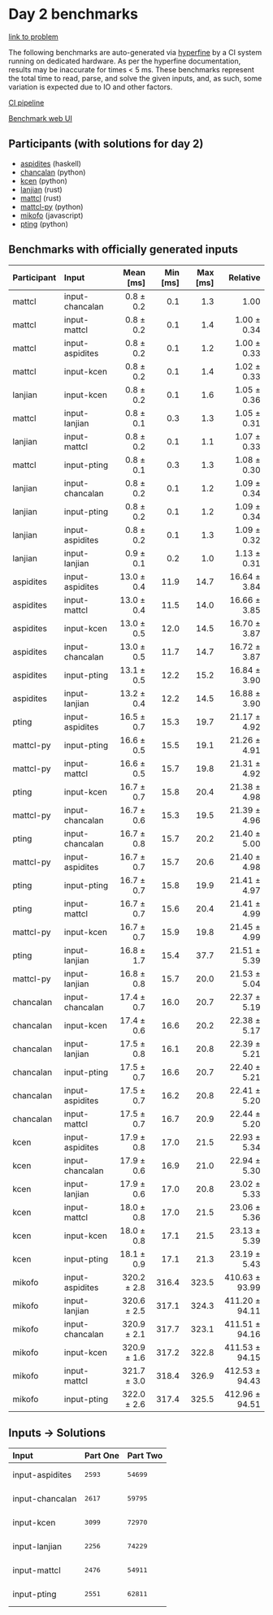 # Day 2 benchmarks

[link to problem](https://adventofcode.com/2023/day/2)

The following benchmarks are auto-generated via
[hyperfine](https://github.com/sharkdp/hyperfine) by a CI system running on
dedicated hardware. As per the hyperfine documentation, results may be
inaccurate for times < 5 ms. These benchmarks represent the total time to read,
parse, and solve the given inputs, and, as such, some variation is expected due
to IO and other factors.

[CI pipeline](http://ci.papercode.net:8080/teams/main/pipelines/aoc2023)

[Benchmark web UI](https://aoc.ancalagon.black)


## Participants (with solutions for day 2)

- [aspidites](https://github.com/aspidites/aoc2023) (haskell)
- [chancalan](https://github.com/chancalan/aoc2023) (python)
- [kcen](https://github.com/kcen/aoc2023) (python)
- [lanjian](https://github.com/lanjian/aoc-2023) (rust)
- [mattcl](https://github.com/mattcl/aoc2023) (rust)
- [mattcl-py](https://github.com/mattcl/aoc2023-py) (python)
- [mikofo](https://github.com/mikofo/advent-of-code-2023) (javascript)
- [pting](https://github.com/pting/aoc2023) (python)


## Benchmarks with officially generated inputs

| Participant | Input | Mean [ms] | Min [ms] | Max [ms] | Relative |
|:---|:---|---:|---:|---:|---:|
| mattcl | input-chancalan | 0.8 ± 0.2 | 0.1 | 1.3 | 1.00 |
| mattcl | input-mattcl | 0.8 ± 0.2 | 0.1 | 1.4 | 1.00 ± 0.34 |
| mattcl | input-aspidites | 0.8 ± 0.2 | 0.1 | 1.2 | 1.00 ± 0.33 |
| mattcl | input-kcen | 0.8 ± 0.2 | 0.1 | 1.4 | 1.02 ± 0.33 |
| lanjian | input-kcen | 0.8 ± 0.2 | 0.1 | 1.6 | 1.05 ± 0.36 |
| mattcl | input-lanjian | 0.8 ± 0.1 | 0.3 | 1.3 | 1.05 ± 0.31 |
| lanjian | input-mattcl | 0.8 ± 0.2 | 0.1 | 1.1 | 1.07 ± 0.33 |
| mattcl | input-pting | 0.8 ± 0.1 | 0.3 | 1.3 | 1.08 ± 0.30 |
| lanjian | input-chancalan | 0.8 ± 0.2 | 0.1 | 1.2 | 1.09 ± 0.34 |
| lanjian | input-pting | 0.8 ± 0.2 | 0.1 | 1.2 | 1.09 ± 0.34 |
| lanjian | input-aspidites | 0.8 ± 0.2 | 0.1 | 1.3 | 1.09 ± 0.32 |
| lanjian | input-lanjian | 0.9 ± 0.1 | 0.2 | 1.0 | 1.13 ± 0.31 |
| aspidites | input-aspidites | 13.0 ± 0.4 | 11.9 | 14.7 | 16.64 ± 3.84 |
| aspidites | input-mattcl | 13.0 ± 0.4 | 11.5 | 14.0 | 16.66 ± 3.85 |
| aspidites | input-kcen | 13.0 ± 0.5 | 12.0 | 14.5 | 16.70 ± 3.87 |
| aspidites | input-chancalan | 13.0 ± 0.5 | 11.7 | 14.7 | 16.72 ± 3.87 |
| aspidites | input-pting | 13.1 ± 0.5 | 12.2 | 15.2 | 16.84 ± 3.90 |
| aspidites | input-lanjian | 13.2 ± 0.4 | 12.2 | 14.5 | 16.88 ± 3.90 |
| pting | input-aspidites | 16.5 ± 0.7 | 15.3 | 19.7 | 21.17 ± 4.92 |
| mattcl-py | input-pting | 16.6 ± 0.5 | 15.5 | 19.1 | 21.26 ± 4.91 |
| mattcl-py | input-mattcl | 16.6 ± 0.5 | 15.7 | 19.8 | 21.31 ± 4.92 |
| pting | input-kcen | 16.7 ± 0.7 | 15.8 | 20.4 | 21.38 ± 4.98 |
| mattcl-py | input-chancalan | 16.7 ± 0.6 | 15.3 | 19.5 | 21.39 ± 4.96 |
| pting | input-chancalan | 16.7 ± 0.8 | 15.7 | 20.2 | 21.40 ± 5.00 |
| mattcl-py | input-aspidites | 16.7 ± 0.7 | 15.7 | 20.6 | 21.40 ± 4.98 |
| pting | input-pting | 16.7 ± 0.7 | 15.8 | 19.9 | 21.41 ± 4.97 |
| pting | input-mattcl | 16.7 ± 0.7 | 15.6 | 20.4 | 21.41 ± 4.99 |
| mattcl-py | input-kcen | 16.7 ± 0.7 | 15.9 | 19.8 | 21.45 ± 4.99 |
| pting | input-lanjian | 16.8 ± 1.7 | 15.4 | 37.7 | 21.51 ± 5.39 |
| mattcl-py | input-lanjian | 16.8 ± 0.8 | 15.7 | 20.0 | 21.53 ± 5.04 |
| chancalan | input-chancalan | 17.4 ± 0.7 | 16.0 | 20.7 | 22.37 ± 5.19 |
| chancalan | input-kcen | 17.4 ± 0.6 | 16.6 | 20.2 | 22.38 ± 5.17 |
| chancalan | input-lanjian | 17.5 ± 0.8 | 16.1 | 20.8 | 22.39 ± 5.21 |
| chancalan | input-pting | 17.5 ± 0.7 | 16.6 | 20.7 | 22.40 ± 5.21 |
| chancalan | input-aspidites | 17.5 ± 0.7 | 16.2 | 20.8 | 22.41 ± 5.20 |
| chancalan | input-mattcl | 17.5 ± 0.7 | 16.7 | 20.9 | 22.44 ± 5.20 |
| kcen | input-aspidites | 17.9 ± 0.8 | 17.0 | 21.5 | 22.93 ± 5.34 |
| kcen | input-chancalan | 17.9 ± 0.6 | 16.9 | 21.0 | 22.94 ± 5.30 |
| kcen | input-lanjian | 17.9 ± 0.6 | 17.0 | 20.8 | 23.02 ± 5.33 |
| kcen | input-mattcl | 18.0 ± 0.8 | 17.0 | 21.5 | 23.06 ± 5.36 |
| kcen | input-kcen | 18.0 ± 0.8 | 17.1 | 21.5 | 23.13 ± 5.39 |
| kcen | input-pting | 18.1 ± 0.9 | 17.1 | 21.3 | 23.19 ± 5.43 |
| mikofo | input-aspidites | 320.2 ± 2.8 | 316.4 | 323.5 | 410.63 ± 93.99 |
| mikofo | input-lanjian | 320.6 ± 2.5 | 317.1 | 324.3 | 411.20 ± 94.11 |
| mikofo | input-chancalan | 320.9 ± 2.1 | 317.7 | 323.1 | 411.51 ± 94.16 |
| mikofo | input-kcen | 320.9 ± 1.6 | 317.2 | 322.8 | 411.53 ± 94.15 |
| mikofo | input-mattcl | 321.7 ± 3.0 | 318.4 | 326.9 | 412.53 ± 94.43 |
| mikofo | input-pting | 322.0 ± 2.6 | 317.4 | 325.5 | 412.96 ± 94.51 |


## Inputs -> Solutions

| Input | Part One | Part Two |
|:---|:---|:---|
|input-aspidites|<pre>2593</pre>|<pre>54699</pre>|
|input-chancalan|<pre>2617</pre>|<pre>59795</pre>|
|input-kcen|<pre>3099</pre>|<pre>72970</pre>|
|input-lanjian|<pre>2256</pre>|<pre>74229</pre>|
|input-mattcl|<pre>2476</pre>|<pre>54911</pre>|
|input-pting|<pre>2551</pre>|<pre>62811</pre>|